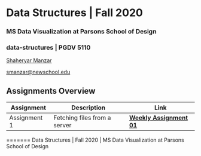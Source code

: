 # Data Structures | Fall 2020 
###  MS Data Visualization at Parsons School of Design

### data-structures | PGDV 5110

[Shaheryar Manzar](https://github.com/shmanzar)

[smanzar@newschool.edu](mailto:smanzar@newshcool.edu)


## Assignments Overview

Assignment | Description | Link 
--- | --- | ---
Assignment 1 | Fetching files from a server | **[Weekly Assignment 01](https://github.com/shmanzar/data-structures/blob/master/weekly-assignment-01/README.md)**




=======
Data Structures | Fall 2020 | MS Data Visualization at Parsons School of Design


